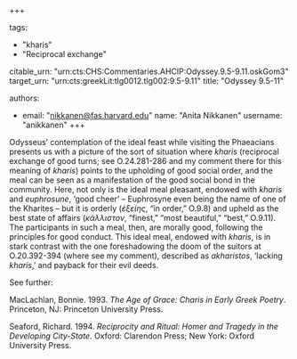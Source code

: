 +++

tags:
- "kharis"
- "Reciprocal exchange"

citable_urn: "urn:cts:CHS:Commentaries.AHCIP:Odyssey.9.5-9.11.oskGom3"
target_urn: "urn:cts:greekLit:tlg0012.tlg002:9.5-9.11"
title: "Odyssey 9.5-11"

authors:
- email: "nikkanen@fas.harvard.edu"
  name: "Anita Nikkanen"
  username: "anikkanen"
+++

<p>  </p><p>Odysseus’ contemplation of the ideal feast while visiting the Phaeacians presents us with a picture of the sort of situation where <em>kharis</em> (reciprocal exchange of good turns; see O.24.281-286 and my comment there for this meaning of <em>kharis</em>) points to the upholding of good social order, and the meal can be seen as a manifestation of the good social bond in the community. Here, not only is the ideal meal pleasant, endowed with <em>kharis</em> and <em>euphrosune</em>, ‘good cheer’ – Euphrosyne even being the name of one of the Kharites – but it is orderly (<em>ἑξείης</em>, “in order,” O.9.8) and upheld as the best state of affairs (<em>κάλλιστον</em>, “finest,” “most beautiful,” “best,” O.9.11). The participants in such a meal, then, are morally good, following the principles for good conduct. This ideal meal, endowed with <em>kharis</em>, is in stark contrast with the one foreshadowing the doom of the suitors at O.20.392-394 (where see my comment), described as <em>akharistos</em>, ‘lacking <em>kharis</em>,’ and payback for their evil deeds. </p><span>See further:</span><p>MacLachlan, Bonnie. 1993. <em>The Age of Grace: Charis in Early Greek Poetry</em>. Princeton, NJ: Princeton University Press. </p><p>Seaford, Richard. 1994. <em>Reciprocity and Ritual: Homer and Tragedy in the Developing City-State</em>. Oxford: Clarendon Press; New York: Oxford University Press.</p>
